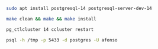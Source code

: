 ```bash
sudo apt install postgresql-14 postgresql-server-dev-14
```

```bash
make clean && make && make install
```

```bash
pg_ctlcluster 14 ccluster restart
```

```bash
psql -h /tmp -p 5433 -d postgres -U afonso
```

